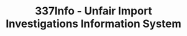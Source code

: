 ---
layout: default
bigquery: https://console.cloud.google.com/bigquery?p=patents-public-data&d=usitc_investigations&page=dataset&project=sheets-management-319211
citation: US International Trade Commission 337Info Unfair Import Investigations Information
  System
contributors: US International Trade Comission
cost: None
description: US International Trade Commission 337Info Unfair Import Investigations
  Information System contains data on investigations done under Section 337. Section
  337 declares the infringement of certain statutory intellectual property rights
  and other forms of unfair competition in import trade to be unlawful practices.
  Most Section 337 investigations involve allegations of patent or registered trademark
  infringement.
documentation: FAQ and tutorial available on the site
last_edit: 04/12/2022, 09:59:57
location: https://pubapps2.usitc.gov/337external/
maintained_by: US International Trade Comission
schema_fields:
- aljAssigned
- currentStatus
- patentNumber
- title
- scheduledEndDateEvidHear
- dateCreated
- internalRemand
- finalDetNoViolation
- issueDateOtherNonFinal
- investigationType
- patentNumbers
- endDateMarkmanHearing
- lastUpdated
- publication_number
- complainant
- invUnfairAct
- teoIdIssueDate
- dateComplaintFiled
- markmanHearing
- investigationTermDate
- cafcAppeals
- copyrightNumbers
- actualStartDateEvidHear
- startDateMarkmanHearing
- finalIdOnViolationDue
- finalDetViolation
- investigationNo
- id
- ouiiParticipation
- scheduledStartDateEvidHear
- gcAttorney
- targetDate
- currentActiveALJ
- dateOfPublicationFrNotice
- finalIdOnViolationIssue
- teoIdDueDate
- teoProceedingInvolved
- htsNumbers
- teoReliefGranted
- docketNo
- trademarkNumbers
- actualEndDateEvidHear
- respondent
- ouiiAttorney
shortname: unfair_import_investigations
tags:
- import
- legal
- trade
timeframe: 2008-2021 (prior to 2008 downloadable as a JSON file)
title: 337Info - Unfair Import Investigations Information System
uuid: 2721f5ec-e599-4890-9265-9706719fc71e
---